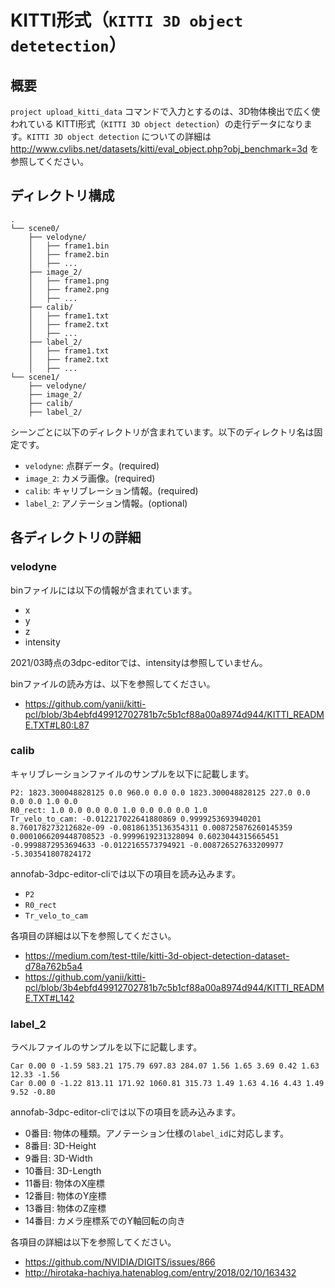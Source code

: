 # KITTI形式（`KITTI 3D object detetection`）

## 概要
`project upload_kitti_data` コマンドで入力とするのは、3D物体検出で広く使われている KITTI形式（`KITTI 3D object detection`）の走行データになります。`KITTI 3D object detection` についての詳細は http://www.cvlibs.net/datasets/kitti/eval_object.php?obj_benchmark=3d を参照してください。

## ディレクトリ構成


```
.
└── scene0/
    ├── velodyne/
    │   ├── frame1.bin
    │   ├── frame2.bin
    │   ├── ...
    ├── image_2/
    │   ├── frame1.png
    │   ├── frame2.png
    │   ├── ...
    ├── calib/
    │   ├── frame1.txt
    │   ├── frame2.txt
    │   ├── ...
    ├── label_2/
    │   ├── frame1.txt
    │   ├── frame2.txt
    │   ├── ...
└── scene1/
    ├── velodyne/
    ├── image_2/
    ├── calib/
    ├── label_2/
```

シーンごとに以下のディレクトリが含まれています。以下のディレクトリ名は固定です。
* `velodyne`: 点群データ。(required)
* `image_2`: カメラ画像。(required)
* `calib`: キャリブレーション情報。(required)
* `label_2`: アノテーション情報。(optional)


## 各ディレクトリの詳細

### velodyne
binファイルには以下の情報が含まれています。
* x
* y
* z
* intensity

2021/03時点の3dpc-editorでは、intensityは参照していません。

binファイルの読み方は、以下を参照してください。

- https://github.com/yanii/kitti-pcl/blob/3b4ebfd49912702781b7c5b1cf88a00a8974d944/KITTI_README.TXT#L80:L87


### calib
キャリブレーションファイルのサンプルを以下に記載します。

```
P2: 1823.300048828125 0.0 960.0 0.0 0.0 1823.300048828125 227.0 0.0 0.0 0.0 1.0 0.0
R0_rect: 1.0 0.0 0.0 0.0 1.0 0.0 0.0 0.0 1.0
Tr_velo_to_cam: -0.012217022641880869 0.9999253693940201 8.760178273212682e-09 -0.08186135136354311 0.008725876260145359 0.0001066209448708523 -0.9999619231328094 0.6023044315665451 -0.9998872953694633 -0.0122165573794921 -0.008726527633209977 -5.303541807824172
```

annofab-3dpc-editor-cliでは以下の項目を読み込みます。

* `P2`
* `R0_rect`
* `Tr_velo_to_cam`

各項目の詳細は以下を参照してください。

- https://medium.com/test-ttile/kitti-3d-object-detection-dataset-d78a762b5a4
- https://github.com/yanii/kitti-pcl/blob/3b4ebfd49912702781b7c5b1cf88a00a8974d944/KITTI_README.TXT#L142


### label_2

ラベルファイルのサンプルを以下に記載します。

```
Car 0.00 0 -1.59 583.21 175.79 697.83 284.07 1.56 1.65 3.69 0.42 1.63 12.33 -1.56
Car 0.00 0 -1.22 813.11 171.92 1060.81 315.73 1.49 1.63 4.16 4.43 1.49 9.52 -0.80
```

annofab-3dpc-editor-cliでは以下の項目を読み込みます。


* 0番目: 物体の種類。アノテーション仕様の`label_id`に対応します。
* 8番目: 3D-Height
* 9番目: 3D-Width
* 10番目: 3D-Length
* 11番目: 物体のX座標
* 12番目: 物体のY座標
* 13番目: 物体のZ座標
* 14番目: カメラ座標系でのY軸回転の向き


各項目の詳細は以下を参照してください。

- https://github.com/NVIDIA/DIGITS/issues/866
- http://hirotaka-hachiya.hatenablog.com/entry/2018/02/10/163432
